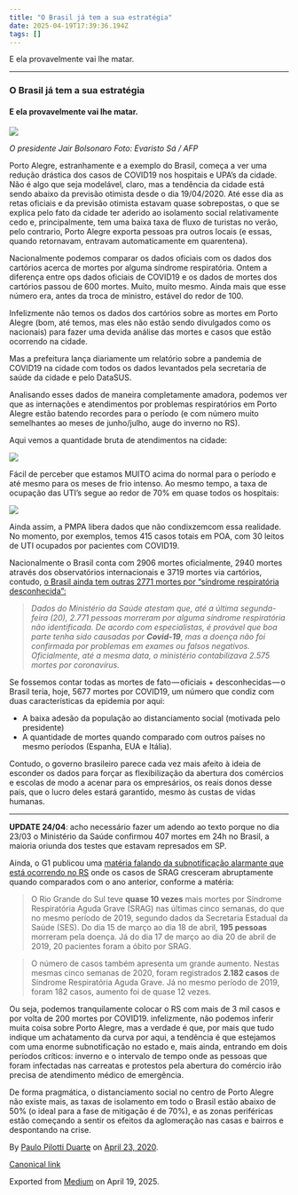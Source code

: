 ```yaml
---
title: "O Brasil já tem a sua estratégia"
date: 2025-04-19T17:39:36.194Z
tags: []
---
```


E ela provavelmente vai lhe matar.

* * *

### O Brasil já tem a sua estratégia

#### E ela provavelmente vai lhe matar.

![](https://cdn-images-1.medium.com/max/2560/1*1ZpMGyRAO6cCrANxau3uaw.jpeg)

_O presidente Jair Bolsonaro Foto: Evaristo Sá / AFP_

Porto Alegre, estranhamente e a exemplo do Brasil, começa a ver uma redução drástica dos casos de COVID19 nos hospitais e UPA’s da cidade. Não é algo que seja modelável, claro, mas a tendência da cidade está sendo abaixo da previsão otimista desde o dia 19/04/2020. Até esse dia as retas oficiais e da previsão otimista estavam quase sobrepostas, o que se explica pelo fato da cidade ter aderido ao isolamento social relativamente cedo e, principalmente, tem uma baixa taxa de fluxo de turistas no verão, pelo contrario, Porto Alegre exporta pessoas pra outros locais (e essas, quando retornavam, entravam automaticamente em quarentena).

Nacionalmente podemos comparar os dados oficiais com os dados dos cartórios acerca de mortes por alguma síndrome respiratória. Ontem a diferença entre ops dados oficiais de COVID19 e os dados de mortes dos cartórios passou de 600 mortes. Muito, muito mesmo. Ainda mais que esse número era, antes da troca de ministro, estável do redor de 100.

Infelizmente não temos os dados dos cartórios sobre as mortes em Porto Alegre (bom, até temos, mas eles não estão sendo divulgados como os nacionais) para fazer uma devida análise das mortes e casos que estão ocorrendo na cidade.

Mas a prefeitura lança diariamente um relatório sobre a pandemia de COVID19 na cidade com todos os dados levantados pela secretaria de saúde da cidade e pelo DataSUS.

Analisando esses dados de maneira completamente amadora, podemos ver que as internações e atendimentos por problemas respiratórios em Porto Alegre estão batendo recordes para o período (e com número muito semelhantes ao meses de junho/julho, auge do inverno no RS).

Aqui vemos a quantidade bruta de atendimentos na cidade:

![](https://cdn-images-1.medium.com/max/800/0*nQvNnTy4uRUETXiC.png)

Fácil de perceber que estamos MUITO acima do normal para o período e até mesmo para os meses de frio intenso. Ao mesmo tempo, a taxa de ocupação das UTI’s segue ao redor de 70% em quase todos os hospitais:

![](https://cdn-images-1.medium.com/max/800/0*z2hSUpmRn1RfB6hT.png)

Ainda assim, a PMPA libera dados que não condixzemcom essa realidade. No momento, por exemplos, temos 415 casos totais em POA, com 30 leitos de UTI ocupados por pacientes com COVID19.

Nacionalmente o Brasil conta com 2906 mortes oficialmente, 2940 mortes através dos observatórios internacionais e 3719 mortes via cartórios, contudo, [o Brasil ainda tem outras 2771 mortes por “síndrome respiratória desconhecida”:](https://oglobo.globo.com/sociedade/coronavirus/alem-da-covid-19-brasil-tem-outras-2771-mortes-por-problemas-respiratorios-sem-explicacao-24389276?utm_source=Twitter&utm_medium=Social&utm_campaign=compartilhar)

> _Dados do Ministério da Saúde atestam que, até a última segunda-feira (20), 2.771 pessoas morreram por alguma síndrome respiratória não identificada. De acordo com especialistas, é provável que boa parte tenha sido causadas por_ **_Covid-19_**_, mas a doença não foi confirmada por problemas em exames ou falsos negativos. Oficialmente, até a mesma data, o ministério contabilizava 2.575 mortes por coronavírus._

Se fossemos contar todas as mortes de fato — oficiais + desconhecidas — o Brasil teria, hoje, 5677 mortes por COVID19, um número que condiz com duas características da epidemia por aqui:

*   A baixa adesão da população ao distanciamento social (motivada pelo presidente)
*   A quantidade de mortes quando comparado com outros países no mesmo períodos (Espanha, EUA e Itália).

Contudo, o governo brasileiro parece cada vez mais afeito à ideia de esconder os dados para forçar as flexibilização da abertura dos comércios e escolas de modo a acenar para os empresários, os reais donos desse país, que o lucro deles estará garantido, mesmo às custas de vidas humanas.

* * *

**UPDATE 24/04**: acho necessário fazer um adendo ao texto porque no dia 23/03 o Ministério da Saúde confirmou 407 mortes em 24h no Brasil, a maioria oriunda dos testes que estavam represados em SP.

Ainda, o G1 publicou uma [matéria falando da subnotificação alarmante que está ocorrendo no RS](https://g1.globo.com/rs/rio-grande-do-sul/noticia/2020/04/23/em-cinco-semanas-rs-tem-quase-10-vezes-mais-mortes-por-sindromes-respiratorias-graves.ghtml?utm_source=twitter&utm_medium=social&utm_campaign=g1) onde os casos de SRAG cresceram abruptamente quando comparados com o ano anterior, conforme a matéria:

> O Rio Grande do Sul teve **quase 10 vezes** mais mortes por Síndrome Respiratória Aguda Grave (SRAG) nas últimas cinco semanas, do que no mesmo período de 2019, segundo dados da Secretaria Estadual da Saúde (SES). Do dia 15 de março ao dia 18 de abril, **195 pessoas** morreram pela doença. Já do dia 17 de março ao dia 20 de abril de 2019, 20 pacientes foram a óbito por SRAG.

> O número de casos também apresenta um grande aumento. Nestas mesmas cinco semanas de 2020, foram registrados **2.182 casos** de Síndrome Respiratória Aguda Grave. Já no mesmo período de 2019, foram 182 casos, aumento foi de quase 12 vezes.

Ou seja, podemos tranquilamente colocar o RS com mais de 3 mil casos e por volta de 200 mortes por COVID19. infelizmente, não podemos inferir muita coisa sobre Porto Alegre, mas a verdade é que, por mais que tudo indique um achatamento da curva por aqui, a tendência é que estejamos com uma enorme subnotificação no estado e, mais ainda, entrando em dois períodos críticos: inverno e o intervalo de tempo onde as pessoas que foram infectadas nas carreatas e protestos pela abertura do comércio irão precisa de atendimento médico de emergência.

De forma pragmática, o distanciamento social no centro de Porto Alegre não existe mais, as taxas de isolamento em todo o Brasil estão abaixo de 50% (o ideal para a fase de mitigação é de 70%), e as zonas periféricas estão começando a sentir os efeitos da aglomeração nas casas e bairros e despontando na crise.

By [Paulo Pilotti Duarte](https://medium.com/@paulopilotti) on [April 23, 2020](https://medium.com/p/e598364a8c33).

[Canonical link](https://medium.com/@paulopilotti/o-brasil-j%C3%A1-tem-a-sua-estrat%C3%A9gia-e598364a8c33)

Exported from [Medium](https://medium.com) on April 19, 2025.